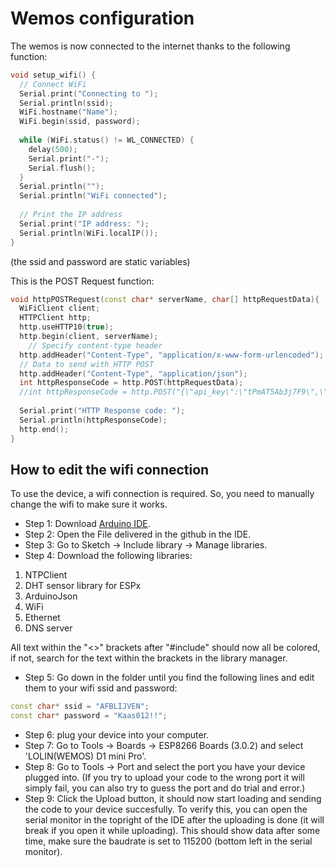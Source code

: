 # Wemos configuration

The wemos is now connected to the internet thanks to the following function:  

```cpp
void setup_wifi() {
  // Connect WiFi
  Serial.print("Connecting to ");
  Serial.println(ssid);
  WiFi.hostname("Name");
  WiFi.begin(ssid, password);
 
  while (WiFi.status() != WL_CONNECTED) {
    delay(500);
    Serial.print("-");
    Serial.flush();
  }
  Serial.println("");
  Serial.println("WiFi connected");
 
  // Print the IP address
  Serial.print("IP address: ");
  Serial.println(WiFi.localIP());
}

```

(the ssid and password are static variables)  

This is the POST Request function:  

```cpp
void httpPOSTRequest(const char* serverName, char[] httpRequestData){
  WiFiClient client;
  HTTPClient http;
  http.useHTTP10(true);
  http.begin(client, serverName);
    // Specify content-type header
  http.addHeader("Content-Type", "application/x-www-form-urlencoded");
  // Data to send with HTTP POST
  http.addHeader("Content-Type", "application/json");
  int httpResponseCode = http.POST(httpRequestData);
  //int httpResponseCode = http.POST("{\"api_key\":\"tPmAT5Ab3j7F9\",\"sensor\":\"BME280\",\"value1\":\"24.25\",\"value2\":\"49.54\",\"value3\":\"1005.14\"}");
  
  Serial.print("HTTP Response code: ");
  Serial.println(httpResponseCode);
  http.end();
}
```

## How to edit the wifi connection

To use the device, a wifi connection is required. So, you need to manually change the wifi to make sure it works.

- Step 1: Download [Arduino IDE](https://www.arduino.cc/en/software).
- Step 2: Open the File delivered in the github in the IDE.
- Step 3: Go to Sketch -> Include library -> Manage libraries.
- Step 4: Download the following libraries:

1. NTPClient
2. DHT sensor library for ESPx
3. ArduinoJson
4. WiFi
5. Ethernet
6. DNS server

All text within the "<>" brackets after "#include" should now all be colored, if not, search for the text within the brackets in the library manager.

- Step 5: Go down in the folder until you find the following lines and edit them to your wifi ssid and password:

```cpp
const char* ssid = "AFBLIJVEN";
const char* password = "Kaas012!!";
```

- Step 6: plug your device into your computer.
- Step 7: Go to Tools -> Boards -> ESP8266 Boards (3.0.2) and select 'LOLIN(WEMOS) D1 mini Pro'.
- Step 8: Go to Tools -> Port and select the port you have your device plugged into. (If you try to upload your code to the wrong port it will simply fail, you can also try to guess the port and do trial and error.)
- Step 9: Click the Upload button, it should now start loading and sending the code to your device succesfully. To verify this, you can open the serial monitor in the topright of the IDE after the uploading is done (it will break if you open it while uploading). This should show data after some time, make sure the baudrate is set to 115200 (bottom left in the serial monitor).
